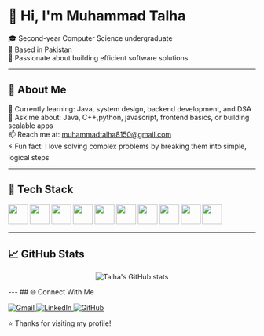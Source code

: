 # 👋 Hi, I'm Muhammad Talha

🎓 Second-year Computer Science undergraduate  
📍 Based in Pakistan  
🚀 Passionate about building efficient software solutions 

---

## 📘 About Me

🌱 Currently learning: Java, system design, backend development, and DSA  
💬 Ask me about: Java, C++,python, javascript, frontend basics, or building scalable apps  
📫 Reach me at: [muhammadtalha8150@gmail.com](mailto:muhammadtalha8150@gamil.com)  
⚡ Fun fact: I love solving complex problems by breaking them into simple, logical steps  

---

## 🧰 Tech Stack

<p align="left">
  <img src="https://cdn.jsdelivr.net/gh/devicons/devicon/icons/java/java-original.svg" width="40" height="40"/>
  <img src="https://cdn.jsdelivr.net/gh/devicons/devicon/icons/cplusplus/cplusplus-original.svg" width="40" height="40"/>
  <img src="https://cdn.jsdelivr.net/gh/devicons/devicon/icons/python/python-original.svg" width="40" height="40"/>
<!--   <img src="https://cdn.jsdelivr.net/gh/devicons/devicon/icons/flutter/flutter-original.svg" width="40" height="40"/> -->
  <img src="https://cdn.jsdelivr.net/gh/devicons/devicon/icons/javascript/javascript-original.svg" width="40" height="40"/>
  <img src="https://cdn.jsdelivr.net/gh/devicons/devicon/icons/html5/html5-original.svg" width="40" height="40"/>
  <img src="https://cdn.jsdelivr.net/gh/devicons/devicon/icons/css3/css3-original.svg" width="40" height="40"/>
  <img src="https://cdn.jsdelivr.net/gh/devicons/devicon/icons/nodejs/nodejs-original.svg" width="40" height="40"/>
  <img src="https://cdn.jsdelivr.net/gh/devicons/devicon/icons/mysql/mysql-original.svg" width="40" height="40"/>
  <img src="https://cdn.jsdelivr.net/gh/devicons/devicon/icons/mongodb/mongodb-original.svg" width="40" height="40"/>
  <img src="https://cdn.jsdelivr.net/gh/devicons/devicon/icons/git/git-original.svg" width="40" height="40"/>
</p>

---

## 📈 GitHub Stats

<p align="center">
  <img src="https://github-readme-stats.vercel.app/api?username=talha-23&show_icons=true&theme=radical" alt="Talha's GitHub stats" />
</p>
---
## 🌐 Connect With Me

<p align="left">
  <a href="mailto:muhammadtalha8150@gmail.com" target="_blank">
    <img src="https://img.shields.io/badge/Gmail-D14836?style=for-the-badge&logo=gmail&logoColor=white" alt="Gmail"/>
  </a>
  <a href="https://www.linkedin.com/in/muhammad-talha-cs/" target="_blank">
    <img src="https://img.shields.io/badge/LinkedIn-0A66C2?style=for-the-badge&logo=linkedin&logoColor=white" alt="LinkedIn"/>
  </a>
   <a href="https://github.com/talha-23" target="_blank">
    <img src="https://img.shields.io/badge/GitHub-100000?style=for-the-badge&logo=github&logoColor=white" alt="GitHub"/>
  </a>
</p>


⭐️ Thanks for visiting my profile!
